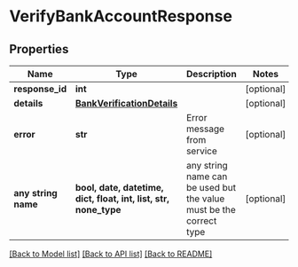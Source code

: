 # VerifyBankAccountResponse


## Properties
Name | Type | Description | Notes
------------ | ------------- | ------------- | -------------
**response_id** | **int** |  | [optional] 
**details** | [**BankVerificationDetails**](BankVerificationDetails.md) |  | [optional] 
**error** | **str** | Error message from service | [optional] 
**any string name** | **bool, date, datetime, dict, float, int, list, str, none_type** | any string name can be used but the value must be the correct type | [optional]

[[Back to Model list]](../README.md#documentation-for-models) [[Back to API list]](../README.md#documentation-for-api-endpoints) [[Back to README]](../README.md)


